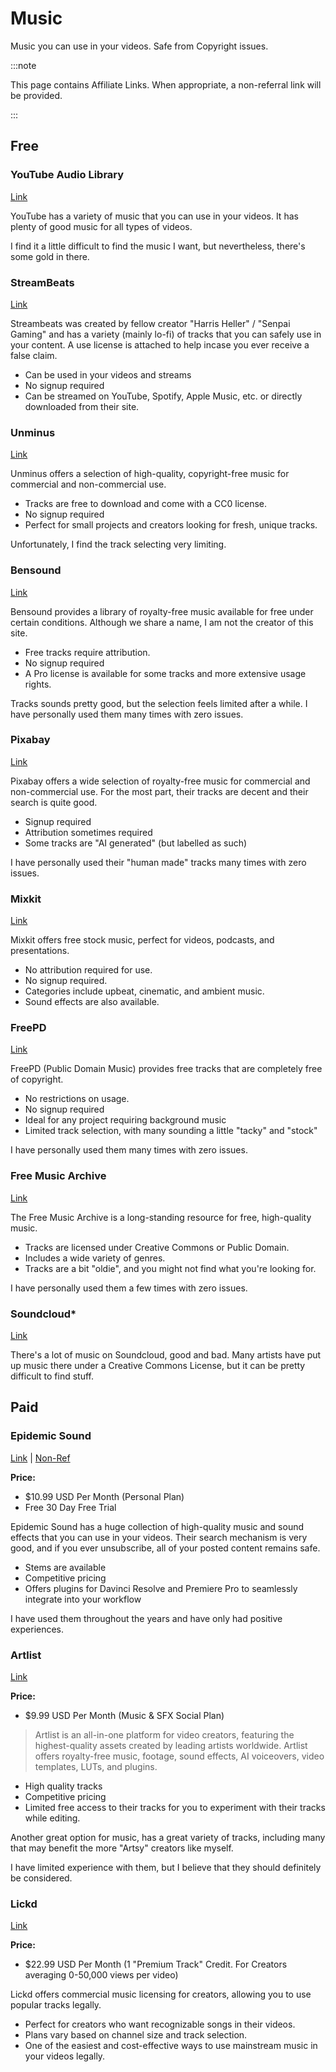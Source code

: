 # Music

Music you can use in your videos. Safe from Copyright issues.

:::note

This page contains Affiliate Links. When appropriate, a non-referral link will be provided.

:::

## Free

### YouTube Audio Library

[Link](https://www.youtube.com/audiolibrary)

YouTube has a variety of music that you can use in your videos. It has plenty of good music for all types of videos.

I find it a little difficult to find the music I want, but nevertheless, there's some gold in there.

### StreamBeats

[Link](https://streambeats.com/)

Streambeats was created by fellow creator "Harris Heller" / "Senpai Gaming" and has a variety (mainly lo-fi) of tracks that you can safely use in your content. A use license is attached to help incase you ever receive a false claim.

- Can be used in your videos and streams 
- No signup required
- Can be streamed on YouTube, Spotify, Apple Music, etc. or directly downloaded from their site.

### Unminus

[Link](https://unminus.com/)

Unminus offers a selection of high-quality, copyright-free music for commercial and non-commercial use.

- Tracks are free to download and come with a CC0 license.
- No signup required
- Perfect for small projects and creators looking for fresh, unique tracks.

Unfortunately, I find the track selecting very limiting.

### Bensound

[Link](https://bensound.com/)

Bensound provides a library of royalty-free music available for free under certain conditions. Although we share a name, I am not the creator of this site.

- Free tracks require attribution.
- No signup required
- A Pro license is available for some tracks and more extensive usage rights.

Tracks sounds pretty good, but the selection feels limited after a while. I have personally used them many times with zero issues.

### Pixabay

[Link](https://pixabay.com/music)

Pixabay offers a wide selection of royalty-free music for commercial and non-commercial use. For the most part, their tracks are decent and their search is quite good. 

- Signup required
- Attribution sometimes required
- Some tracks are "AI generated" (but labelled as such)

I have personally used their "human made" tracks many times with zero issues.

### Mixkit

[Link](https://mixkit.co/free-stock-music/)

Mixkit offers free stock music, perfect for videos, podcasts, and presentations.

- No attribution required for use.
- No signup required.
- Categories include upbeat, cinematic, and ambient music.
- Sound effects are also available.

### FreePD

[Link](https://freepd.com/)

FreePD (Public Domain Music) provides free tracks that are completely free of copyright.

- No restrictions on usage.
- No signup required
- Ideal for any project requiring background music
- Limited track selection, with many sounding a little "tacky" and "stock"

I have personally used them many times with zero issues.

### Free Music Archive

[Link](https://freemusicarchive.org/)

The Free Music Archive is a long-standing resource for free, high-quality music.

- Tracks are licensed under Creative Commons or Public Domain.
- Includes a wide variety of genres.
- Tracks are a bit "oldie", and you might not find what you're looking for.

I have personally used them a few times with zero issues.

### Soundcloud*

[Link](https://soundcloud.com/)

There's a lot of music on Soundcloud, good and bad. Many artists have put up music there under a Creative Commons License, but it can be pretty difficult to find stuff.

## Paid

### Epidemic Sound

[Link](https://share.epidemicsound.com/isx7o2) | [Non-Ref](https://epidemicsound.com/)

**Price:** 
- $10.99 USD Per Month (Personal Plan)
- Free 30 Day Free Trial

Epidemic Sound has a huge collection of high-quality music and sound effects that you can use in your videos. Their search mechanism is very good, and if you ever unsubscribe, all of your posted content remains safe. 

- Stems are available
- Competitive pricing
- Offers plugins for Davinci Resolve and Premiere Pro to seamlessly integrate into your workflow

I have used them throughout the years and have only had positive experiences. 

### Artlist

[Link](https://artlist.com/)

**Price:** 
- $9.99 USD Per Month (Music & SFX Social Plan)

> Artlist is an all-in-one platform for video creators, featuring the highest-quality assets created by leading artists worldwide. Artlist offers royalty-free music, footage, sound effects, AI voiceovers, video templates, LUTs, and plugins.

- High quality tracks
- Competitive pricing
- Limited free access to their tracks for you to experiment with their tracks while editing. 

Another great option for music, has a great variety of tracks, including many that may benefit the more "Artsy" creators like myself.

I have limited experience with them, but I believe that they should definitely be considered.

### Lickd

[Link](https://lickd.co/)

**Price:**
- $22.99 USD Per Month (1 "Premium Track" Credit. For Creators averaging 0-50,000 views per video)

Lickd offers commercial music licensing for creators, allowing you to use popular tracks legally.

- Perfect for creators who want recognizable songs in their videos.
- Plans vary based on channel size and track selection.
- One of the easiest and cost-effective ways to use mainstream music in your videos legally.